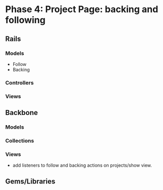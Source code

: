 # Phase 4: Project Page: backing and following

## Rails
### Models
* Follow
* Backing

### Controllers

### Views

## Backbone
### Models

### Collections

### Views
* add listeners to follow and backing actions on projects/show view.

## Gems/Libraries
